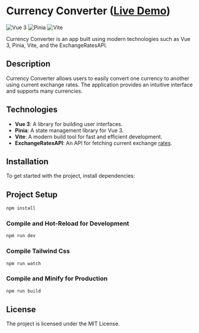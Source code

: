 # Currency Converter ([Live Demo](https://vue-currency-converter.onrender.com/))

![Vue 3](https://img.shields.io/badge/-Vue%203-blue?style=flat-square&logo=vuedotjs)
![Pinia](https://img.shields.io/badge/-Pinia-purple?style=flat-square&logo=pinia)
![Vite](https://img.shields.io/badge/-Vite-green?style=flat-square&logo=vite)

Currency Converter is an app built using modern technologies such as Vue 3, Pinia, Vite, and the ExchangeRatesAPI.

## Description

Currency Converter allows users to easily convert one currency to another using current exchange rates. The application provides an intuitive interface and supports many currencies.

## Technologies

- **Vue 3**: A library for building user interfaces.
- **Pinia**: A state management library for Vue 3.
- **Vite**: A modern build tool for fast and efficient development.
- **ExchangeRatesAPI**: An API for fetching current exchange [rates](https://api.exchangeratesapi.net).

## Installation

To get started with the project, install dependencies:

## Project Setup

```sh
npm install
```

### Compile and Hot-Reload for Development

```sh
npm run dev
```

### Compile Tailwind Css

```sh
npm run watch
```

### Compile and Minify for Production

```sh
npm run build
```

## License

The project is licensed under the MIT License.
